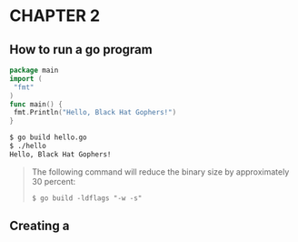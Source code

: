 # CHAPTER 2

## How to run a go program

```go
package main
import (
 "fmt"
)
func main() {
 fmt.Println("Hello, Black Hat Gophers!")
}
```

```bash
$ go build hello.go
$ ./hello
Hello, Black Hat Gophers!
```
> The following command will reduce the binary size by approximately 30 percent:
> 
> ```$ go build -ldflags "-w -s"```


## Creating a 